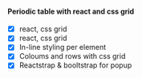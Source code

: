 #### Periodic table with react and css grid

* [x] react, css grid
* [x] react, css grid
* [x] In-line styling per element
* [x] Coloums and rows with css grid
* [x] Reactstrap & booltstrap for popup